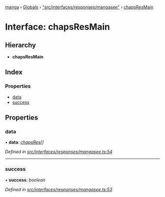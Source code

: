 [manga](../README.md) › [Globals](../globals.md) › ["src/interfaces/responses/mangasee"](../modules/_src_interfaces_responses_mangasee_.md) › [chapsResMain](_src_interfaces_responses_mangasee_.chapsresmain.md)

# Interface: chapsResMain

## Hierarchy

* **chapsResMain**

## Index

### Properties

* [data](_src_interfaces_responses_mangasee_.chapsresmain.md#data)
* [success](_src_interfaces_responses_mangasee_.chapsresmain.md#success)

## Properties

###  data

• **data**: *[chapsRes](_src_interfaces_responses_mangasee_.chapsres.md)[]*

*Defined in [src/interfaces/responses/mangasee.ts:54](https://github.com/tushar1210/manga-node/blob/6ab85fc/src/interfaces/responses/mangasee.ts#L54)*

___

###  success

• **success**: *boolean*

*Defined in [src/interfaces/responses/mangasee.ts:53](https://github.com/tushar1210/manga-node/blob/6ab85fc/src/interfaces/responses/mangasee.ts#L53)*
